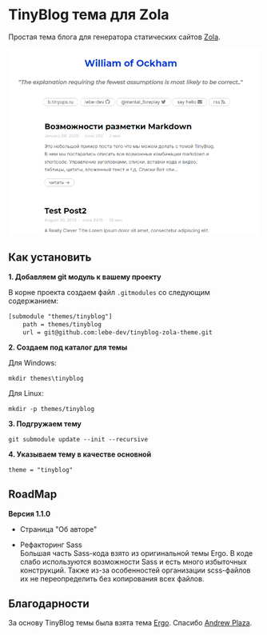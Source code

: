 # TinyBlog тема для Zola
Простая тема блога для генератора статических сайтов [Zola](https://github.com/getzola/zola).

![Как выглядит тема](screenshot.png "Как выглядит тема")

## Как установить

**1. Добавляем git модуль к вашему проекту**

В корне проекта создаем файл `.gitmodules` со следующим содержанием:

```
[submodule "themes/tinyblog"]
	path = themes/tinyblog
	url = git@github.com:lebe-dev/tinyblog-zola-theme.git
```

**2. Создаем под каталог для темы**

Для Windows:

```shell script
mkdir themes\tinyblog
```

Для Linux:

```shell script
mkdir -p themes/tinyblog
```

**3. Подгружаем тему**

```shell script
git submodule update --init --recursive
```

**4. Указываем тему в качестве основной**

```
theme = "tinyblog"
```

## RoadMap

**Версия 1.1.0**
- Страница "Об авторе"
  
- Рефакторинг Sass  
Большая часть Sass-кода взято из оригинальной темы Ergo. В коде слабо используются возможности Sass и есть много
избыточных конструкций. Также из-за особенностей организации scss-файлов их не переопределить без копирования
всех файлов.

## Благодарности

За основу TinyBlog темы была взята тема [Ergo](https://github.com/insipx/Ergo).
Спасибо [Andrew Plaza](https://github.com/insipx).
